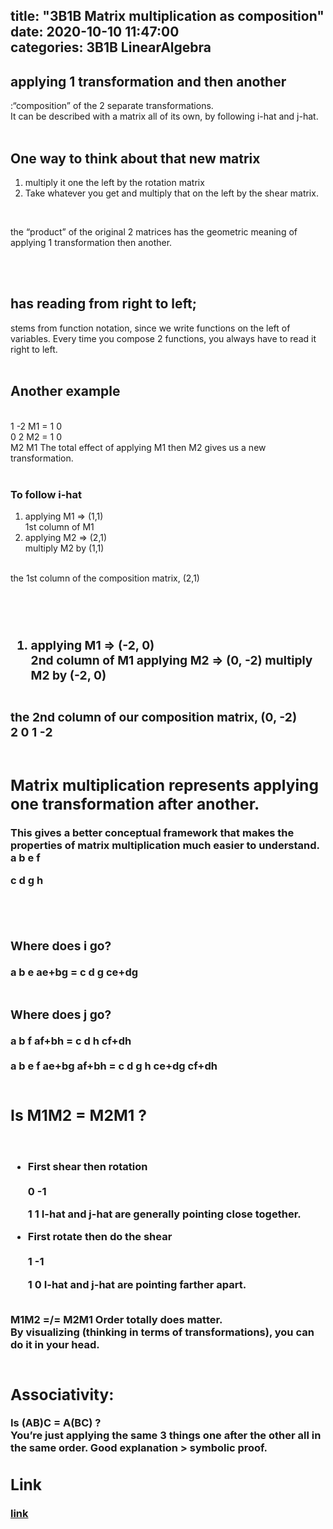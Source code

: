 title: "3B1B Matrix multiplication as composition"	
date: 2020-10-10 11:47:00	
categories: 3B1B LinearAlgebra
---	

<h2>applying 1 transformation and then another</h2>
  :“composition” of the 2 separate transformations.
 <br>
It can be described with a matrix all of its own, by following i-hat and j-hat. 

<br>
<br>
<h2>One way to think about that new matrix</h2>

<ol>
  <li>multiply it one the left by the rotation matrix</li>
  <li>Take whatever you get and multiply that on the left by the shear matrix.</li>
</ol>

<br>

the “product” of the original 2 matrices has the geometric meaning of applying 1 transformation then another. 

<br>
<br>
<h2>has reading from right to left; </h2>
stems from function notation, since we write functions on the left of variables.
Every time you compose 2 functions, you always have to read it right to left. 

<br>
<br>
<h2>Another example</h2>

<br>
            1 -2
M1  = 
            1  0
            
<br>
             0  2
M2  =   
             1  0
             
<br>
M2    M1
The total effect of applying M1 then M2 gives us a new transformation. 

<br>
<br>
<h3>To follow i-hat</h3>

<ol>
  <li>applying M1 => (1,1)</li>
  1st column of M1
  <li>applying M2 => (2,1)</li>
  multiply M2 by (1,1) 
</ol>

<br>
the 1st column of the composition matrix, (2,1)

<br>
<br>
<h3><To follow j-hat><h3>

<br>
<ol>
  <li>applying M1 => (-2, 0)</li>
	2nd column of M1
applying M2 => (0, -2)
	multiply M2 by (-2, 0)
</ol>
<br>
the 2nd column of our composition matrix, (0, -2)

<br>
2  0
1 -2

<br>
<br>
<h2>Matrix multiplication represents applying one transformation after another. </h2>
This gives a better conceptual framework that makes the properties of matrix multiplication much easier to understand. 

<br>
a  b	e  f

c  d	g  h

<br>
<br>
<h3>Where does i go?</h3>
a  b	e		 ae+bg
		= 	
c  d	g		 ce+dg

<br>
<br>
<h3>Where does j go?</h3>
a  b	f		af+bh
		=
c  d	h		cf+dh

<br>
<br>
a  b	e  f		ae+bg    af+bh
  = 
c  d	g  h		ce+dg    cf+dh

<br>
<br>
<h2>Is M1M2 = M2M1 ?</h2>

<br>
<ul>
  <li> First shear then rotation</li>
<br>
0 -1

1  1
I-hat and j-hat are generally pointing close together. 
  <li>First rotate then do the shear</li>
<br>
1 -1

1  0
I-hat and j-hat are pointing farther apart. 
</ul>

<br>
M1M2 =/= M2M1
Order totally does matter. 

<br>
By visualizing (thinking in terms of transformations), you can do it in your head. 

<br>
<br>
<h2>Associativity: </h2>
Is (AB)C = A(BC) ?
<br>
You’re just applying the same 3 things one after the other all in the same order. 
Good explanation > symbolic proof.

<h2>Link</h2>
<a href="https://www.youtube.com/watch?v=XkY2DOUCWMU&list=PLZHQObOWTQDPD3MizzM2xVFitgF8hE_ab&index=4">link</a>
